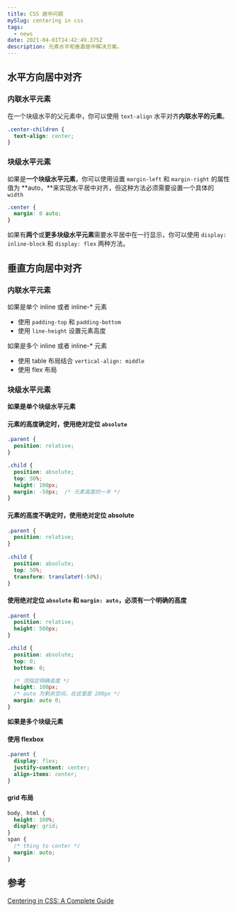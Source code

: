 ```yaml
---
title: CSS 居中问题
mySlug: centering in css
tags:
  - news
date: 2021-04-01T14:42:49.375Z
description: 元素水平和垂直居中解决方案。
---
```

## 水平方向居中对齐

### 内联水平元素
在一个块级水平的父元素中，你可以使用 `text-align` 水平对齐**内联水平的元素**。

```css
.center-children {
  text-align: center;
}
```

### 块级水平元素

如果是**一个块级水平元素**，你可以使用设置 `margin-left` 和 `margin-right` 的属性值为 **auto，**来实现水平居中对齐，但这种方法必须需要设置一个具体的 `width`

```css
.center {
  margin: 0 auto;
}
```

如果有**两个**或**更多块级水平元素**需要水平居中在一行显示，你可以使用 `display: inline-block` 和 `display: flex` 两种方法。

## 垂直方向居中对齐

### 内联水平元素
如果是单个 inline 或者 inline-* 元素

- 使用 `padding-top` 和 `padding-bottom`
- 使用 `line-height` 设置元素高度

如果是多个 inline 或者 inline-* 元素
- 使用 table 布局结合 `vertical-align: middle`
- 使用 flex 布局

### 块级水平元素

**如果是单个块级水平元素**

#### 元素的高度确定时，使用绝对定位 `absolute`

```css
.parent {
  position: relative;
}

.child {
  position: absolute;
  top: 50%;
  height: 100px;
  margin: -50px;  /* 元素高度的一半 */
}
```

#### 元素的高度不确定时，使用绝对定位 absolute
```css
.parent {
  position: relative;
}
  
.child {
  position: absolute;
  top: 50%;
  transform: translateY(-50%);
}
```

#### 使用绝对定位 `absolute` 和 `margin: auto`，必须有一个明确的高度

```css
.parent {
  position: relative;
  height: 500px;
}

.child {
  position: absolute;
  top: 0;
  bottom: 0;

  /* 须指定明确高度 */
  height: 100px;
  /* auto 为剩余空间，在这里是 200px */
  margin: auto 0;
}
```

**如果是多个块级元素**

#### 使用 flexbox
```css
.parent {
  display: flex;
  justify-content: center;
  align-items: center;
}
```

#### grid 布局
```css
body, html {
  height: 100%;
  display: grid;
}
span { 
  /* thing to center */
  margin: auto;
}
```

## 参考
[Centering in CSS: A Complete Guide](https://css-tricks.com/centering-css-complete-guide/)
